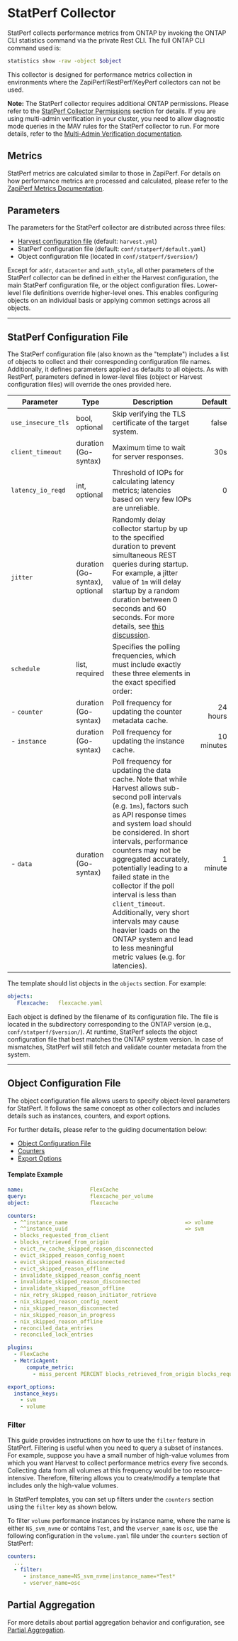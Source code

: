 # StatPerf Collector

StatPerf collects performance metrics from ONTAP by invoking the ONTAP CLI statistics command via the private Rest CLI. The full ONTAP CLI command used is:

```bash
statistics show -raw -object $object
```

This collector is designed for performance metrics collection in environments where the ZapiPerf/RestPerf/KeyPerf collectors can not be used.

**Note:** The StatPerf collector requires additional ONTAP permissions. Please refer to the [StatPerf Collector Permissions](prepare-cdot-clusters.md#statperf-least-privilege-role) section for details.
If you are using multi-admin verification in your cluster, you need to allow diagnostic mode queries in the MAV rules for the StatPerf collector to run. For more details, refer to the [Multi-Admin Verification documentation](https://docs.netapp.com/us-en/ontap/multi-admin-verify/).

## Metrics

StatPerf metrics are calculated similar to those in ZapiPerf. For details on how performance metrics are processed and calculated,
please refer to the [ZapiPerf Metrics Documentation](configure-zapi.md#metrics_1).

## Parameters

The parameters for the StatPerf collector are distributed across three files:

- [Harvest configuration file](configure-harvest-basic.md#pollers) (default: `harvest.yml`)
- StatPerf configuration file (default: `conf/statperf/default.yaml`)
- Object configuration file (located in `conf/statperf/$version/`)

Except for `addr`, `datacenter` and `auth_style`, all other parameters of the StatPerf collector can be defined in either the Harvest configuration, the main StatPerf configuration file, or the object configuration files. Lower-level file definitions override higher-level ones. This enables configuring objects on an individual basis or applying common settings across all objects.

---

## StatPerf Configuration File

The StatPerf configuration file (also known as the "template") includes a list of objects to collect and their corresponding configuration file names. Additionally, it defines parameters applied as defaults to all objects. As with RestPerf, parameters defined in lower-level files (object or Harvest configuration files) will override the ones provided here.

| Parameter          | Type                           | Description                                                                                                                                                                                                                                                                                                                                                                                                                                                                                                                                                                                                         |   Default |
|--------------------|--------------------------------|---------------------------------------------------------------------------------------------------------------------------------------------------------------------------------------------------------------------------------------------------------------------------------------------------------------------------------------------------------------------------------------------------------------------------------------------------------------------------------------------------------------------------------------------------------------------------------------------------------------------|----------:|
| `use_insecure_tls` | bool, optional                 | Skip verifying the TLS certificate of the target system.                                                                                                                                                                                                                                                                                                                                                                                                                                                                                                                                                            |     false |
| `client_timeout`   | duration (Go-syntax)           | Maximum time to wait for server responses.                                                                                                                                                                                                                                                                                                                                                                                                                                                                                                                                                                          |       30s |
| `latency_io_reqd`  | int, optional                  | Threshold of IOPs for calculating latency metrics; latencies based on very few IOPs are unreliable.                                                                                                                                                                                                                                                                                                                                                                                                                                                                                                                 |         0 |
| `jitter`           | duration (Go-syntax), optional | Randomly delay collector startup by up to the specified duration to prevent simultaneous REST queries during startup. For example, a jitter value of `1m` will delay startup by a random duration between 0 seconds and 60 seconds. For more details, see [this discussion](https://github.com/NetApp/harvest/discussions/2856).                                                                                                                                                                                                                                                                                    |           |
| `schedule`         | list, required                 | Specifies the polling frequencies, which must include exactly these three elements in the exact specified order:                                                                                                                                                                                                                                                                                                                                                                                                                                                                                                    |           |
| - `counter`        | duration (Go-syntax)           | Poll frequency for updating the counter metadata cache.                                                                                                                                                                                                                                                                                                                                                                                                                                                                                                                                                             |  24 hours |
| - `instance`       | duration (Go-syntax)           | Poll frequency for updating the instance cache.                                                                                                                                                                                                                                                                                                                                                                                                                                                                                                                                                                     |10 minutes |
| - `data`           | duration (Go-syntax)           | Poll frequency for updating the data cache. Note that while Harvest allows sub-second poll intervals (e.g. `1ms`), factors such as API response times and system load should be considered. In short intervals, performance counters may not be aggregated accurately, potentially leading to a failed state in the collector if the poll interval is less than `client_timeout`. Additionally, very short intervals may cause heavier loads on the ONTAP system and lead to less meaningful metric values (e.g. for latencies).                                                                                    |  1 minute |

The template should list objects in the `objects` section. For example:

```yaml
objects:
   Flexcache:   flexcache.yaml
```

Each object is defined by the filename of its configuration file. The file is located in the subdirectory corresponding to the ONTAP version (e.g., `conf/statperf/$version/`). At runtime, StatPerf selects the object configuration file that best matches the ONTAP system version. In case of mismatches, StatPerf will still fetch and validate counter metadata from the system.

---

## Object Configuration File

The object configuration file allows users to specify object-level parameters for StatPerf. It follows the same concept as other collectors and includes details such as instances, counters, and export options.

For further details, please refer to the guiding documentation below:

- [Object Configuration File](configure-rest.md#restperf-configuration-file)
- [Counters](configure-rest.md#counters_1)
- [Export Options](configure-rest.md#export_options)

#### Template Example

```yaml
name:                     FlexCache
query:                    flexcache_per_volume
object:                   flexcache

counters:
  - ^^instance_name                                     => volume
  - ^^instance_uuid                                     => svm
  - blocks_requested_from_client
  - blocks_retrieved_from_origin
  - evict_rw_cache_skipped_reason_disconnected
  - evict_skipped_reason_config_noent
  - evict_skipped_reason_disconnected
  - evict_skipped_reason_offline
  - invalidate_skipped_reason_config_noent
  - invalidate_skipped_reason_disconnected
  - invalidate_skipped_reason_offline
  - nix_retry_skipped_reason_initiator_retrieve
  - nix_skipped_reason_config_noent
  - nix_skipped_reason_disconnected
  - nix_skipped_reason_in_progress
  - nix_skipped_reason_offline
  - reconciled_data_entries
  - reconciled_lock_entries

plugins:
  - FlexCache
  - MetricAgent:
      compute_metric:
        - miss_percent PERCENT blocks_retrieved_from_origin blocks_requested_from_client

export_options:
  instance_keys:
    - svm
    - volume
```

### Filter

This guide provides instructions on how to use the `filter` feature in StatPerf. Filtering is useful when you need to query a subset of instances. For example, suppose you have a small number of high-value volumes from which you want Harvest to collect performance metrics every five seconds. Collecting data from all volumes at this frequency would be too resource-intensive. Therefore, filtering allows you to create/modify a template that includes only the high-value volumes.

In StatPerf templates, you can set up filters under the `counters` section using the `filter` key as shown below.

To filter `volume` performance instances by instance name, where the name is either `NS_svm_nvme` or contains `Test`, and the `vserver_name` is `osc`, use the following configuration in the `volume.yaml` file under the `counters` section of StatPerf:

```yaml
counters:
  ...
  - filter:
     - instance_name=NS_svm_nvme|instance_name=*Test*
     - vserver_name=osc
```

## Partial Aggregation

For more details about partial aggregation behavior and configuration, see [Partial Aggregation](partial-aggregation.md).
